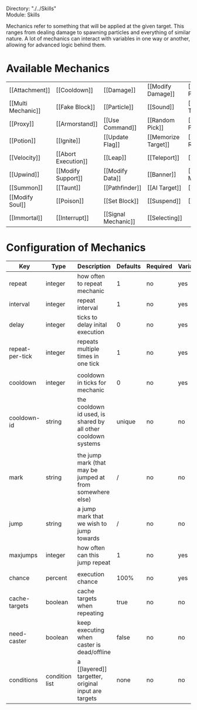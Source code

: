 Directory: "./../Skills"  
Module: Skills

Mechanics refer to something that will be applied at the given target. This ranges from dealing damage to spawning particles and everything of similar nature. A lot of mechanics can interact with variables in one way or another, allowing for advanced logic behind them.

# Available Mechanics

| | | | | |
|-|-|-|-|-|
| [[Attachment]] | [[Cooldown]] | [[Damage]] | [[Modify Damage]] | [[Blocking Power]] |
| [[Multi Mechanic]] | [[Fake Block]] | [[Particle]] | [[Sound]] | [[Strike Thunder]] |
| [[Proxy]] | [[Armorstand]] | [[Use Command]] | [[Random Pick]] | [[MC Projectile]] |
| [[Potion]] | [[Ignite]] | [[Update Flag]] | [[Memorize Target]] | [[Modify Resource]] |
| [[Velocity]] | [[Abort Execution]] | [[Leap]] | [[Teleport]] | [[Trail]] |
| [[Upwind]] | [[Modify Support]] | [[Modify Data]] | [[Banner]] | [[Modify Minion]] |
| [[Summon]] | [[Taunt]] | [[Pathfinder]] | [[AI Target]] | [[Chatting]] |
| [[Modify Soul]] | [[Poison]] | [[Set Block]] | [[Suspend]] | [[Phase]] |
| [[Immortal]] | [[Interrupt]] | [[Signal Mechanic]] | [[Selecting]] | |



# Configuration of Mechanics

| Key | Type | Description | Defaults | Required | Variable |
|-|-|-|-|-|-|
| repeat | integer | how often to repeat mechanic | 1 | no | yes |
| interval | integer | repeat interval | 1 | no | yes |
| delay | integer | ticks to delay inital execution | 0 | no | yes |
| repeat-per-tick | integer | repeats multiple times in one tick | 1 | no | yes |
| | | | | | |
| cooldown | integer | cooldown in ticks for mechanic | 0 | no | yes |
| cooldown-id | string | the cooldown id used, is shared by all other cooldown systems | unique | no | no |
| | | | | | |
| mark | string | the jump mark (that may be jumped at from somewhere else) | / | no | no |
| jump | string | a jump mark that we wish to jump towards | / | no | no |
| maxjumps | integer | how often can this jump repeat | 1 | no | yes |
| | | | | | |
| chance | percent | execution chance | 100% | no | yes |
| cache-targets | boolean | cache targets when repeating | true | no | no |
| need-caster | boolean | keep executing when caster is dead/offline | false | no | no |
| conditions | condition list | a [[layered]] targetter, original input are targets | none | no | no |